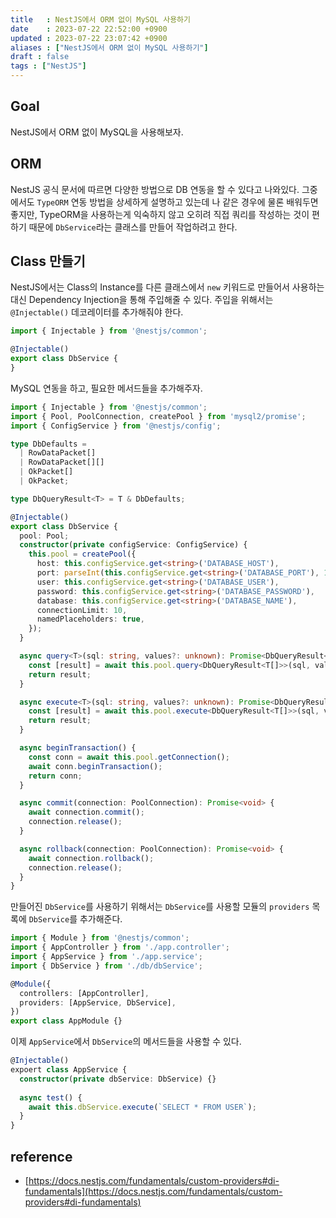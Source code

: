```yaml
---
title   : NestJS에서 ORM 없이 MySQL 사용하기 
date    : 2023-07-22 22:52:00 +0900
updated : 2023-07-22 23:07:42 +0900
aliases : ["NestJS에서 ORM 없이 MySQL 사용하기"] 
draft : false
tags : ["NestJS"]
---
```


## Goal

NestJS에서 ORM 없이 MySQL을 사용해보자.


## ORM

NestJS 공식 문서에 따르면 다양한 방법으로 DB 연동을 할 수 있다고 나와있다. 그중에서도 `TypeORM` 연동 방법을 상세하게 설명하고 있는데 나 같은 경우에 물론 배워두면 좋지만, TypeORM을 사용하는게 익숙하지 않고 오히려 직접 쿼리를 작성하는 것이 편하기 때문에 `DbService`라는 클래스를 만들어 작업하려고 한다.

## Class 만들기

NestJS에서는 Class의 Instance를 다른 클래스에서 `new` 키워드로 만들어서 사용하는 대신 Dependency Injection을 통해 주입해줄 수 있다. 주입을 위해서는 `@Injectable()` 데코레이터를 추가해줘야 한다.  

```ts
import { Injectable } from '@nestjs/common';

@Injectable()
export class DbService {
}
```

MySQL 연동을 하고, 필요한 메서드들을 추가해주자.  
```ts
import { Injectable } from '@nestjs/common';
import { Pool, PoolConnection, createPool } from 'mysql2/promise';
import { ConfigService } from '@nestjs/config';

type DbDefaults =
  | RowDataPacket[]
  | RowDataPacket[][]
  | OkPacket[]
  | OkPacket;

type DbQueryResult<T> = T & DbDefaults;

@Injectable()
export class DbService {
  pool: Pool;
  constructor(private configService: ConfigService) {
    this.pool = createPool({
      host: this.configService.get<string>('DATABASE_HOST'),
      port: parseInt(this.configService.get<string>('DATABASE_PORT'), 10),
      user: this.configService.get<string>('DATABASE_USER'),
      password: this.configService.get<string>('DATABASE_PASSWORD'),
      database: this.configService.get<string>('DATABASE_NAME'),
      connectionLimit: 10,
      namedPlaceholders: true,
    });
  }

  async query<T>(sql: string, values?: unknown): Promise<DbQueryResult<T[]>> {
    const [result] = await this.pool.query<DbQueryResult<T[]>>(sql, values);
    return result;
  }

  async execute<T>(sql: string, values?: unknown): Promise<DbQueryResult<T[]>> {
    const [result] = await this.pool.execute<DbQueryResult<T[]>>(sql, values);
    return result;
  }

  async beginTransaction() {
    const conn = await this.pool.getConnection();
    await conn.beginTransaction();
    return conn;
  }

  async commit(connection: PoolConnection): Promise<void> {
    await connection.commit();
    connection.release();
  }

  async rollback(connection: PoolConnection): Promise<void> {
    await connection.rollback();
    connection.release();
  }
}

```

만들어진 `DbService`를 사용하기 위해서는 `DbService`를 사용할 모듈의 `providers` 목록에 `DbService`를 추가해준다.  
```ts
import { Module } from '@nestjs/common';
import { AppController } from './app.controller';
import { AppService } from './app.service';
import { DbService } from './db/dbService';

@Module({
  controllers: [AppController],
  providers: [AppService, DbService],
})
export class AppModule {}
```

이제 `AppService`에서 `DbService`의 메서드들을 사용할 수 있다.  
```ts
@Injectable()
expoert class AppService {
  constructor(private dbService: DbService) {}
  
  async test() {
    await this.dbService.execute(`SELECT * FROM USER`);
  }
}
```


## reference
- [https://docs.nestjs.com/fundamentals/custom-providers#di-fundamentals](https://docs.nestjs.com/fundamentals/custom-providers#di-fundamentals)
